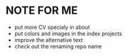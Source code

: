 # NOTE FOR ME

- put more CV specialy in about
- put colors and images in the index projects
- improve the alternative text
- check out the renaming repo name
